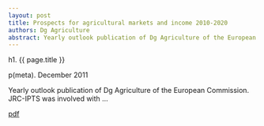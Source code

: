 ```yaml
---
layout: post
title: Prospects for agricultural markets and income 2010-2020
authors: Dg Agriculture
abstract: Yearly outlook publication of Dg Agriculture of the European Commission. 
---
```


h1. {{ page.title }}

p(meta). December 2011 

Yearly outlook publication of Dg Agriculture of the European Commission. JRC-IPTS was involved with ...

[pdf](http://www.google.es/url?sa=t&rct=j&q=prospects%20for%20agricultural%20markets%20dg%20agri&source=web&cd=1&ved=0CC4QFjAA&url=http%3A%2F%2Fec.europa.eu%2Fagriculture%2Fpubli%2Fcaprep%2Fprospects2010%2Ffullrep_en.pdf&ei=OfAST7exHYqfOpnU1dQG&usg=AFQjCNEDWhDMNfReLY7hzPh5L3gsly6kvA&sig2=xqEkXzLwotBVxgQm9BvRWg)

